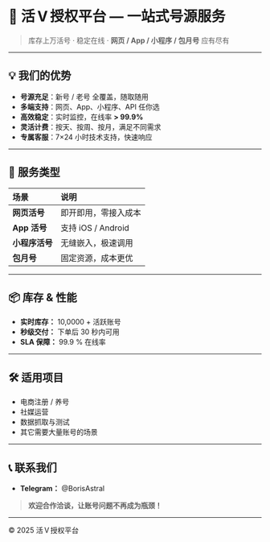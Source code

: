 # 🎉 **活 V 授权平台 — 一站式号源服务**

> 库存上万活号 · 稳定在线 · **网页 / App / 小程序 / 包月号** 应有尽有  

---

## 💡 我们的优势
- **号源充足**：新号 / 老号 全覆盖，随取随用  
- **多端支持**：网页、App、小程序、API 任你选  
- **高效稳定**：实时监控，在线率 **> 99.9%**  
- **灵活计费**：按天、按周、按月，满足不同需求  
- **专属客服**：7×24 小时技术支持，快速响应  

---

## 🚀 服务类型

| 场景 | 说明 |
| :--- | :--- |
| **网页活号** | 即开即用，零接入成本 |
| **App 活号** | 支持 iOS / Android |
| **小程序活号** | 无缝嵌入，极速调用 |
| **包月号** | 固定资源，成本更优 |

---

## 📦 库存 & 性能
- **实时库存：** 10,0000 + 活跃账号  
- **秒级交付：** 下单后 30 秒内可用  
- **SLA 保障：** 99.9 % 在线率  

---

## 🛠️ 适用项目
- 电商注册 / 养号  
- 社媒运营  
- 数据抓取与测试  
- 其它需要大量账号的场景  

---

## 📞 联系我们
- **Telegram：** @BorisAstral

> **欢迎合作洽谈，让账号问题不再成为瓶颈！**

---

© 2025 活 V 授权平台
